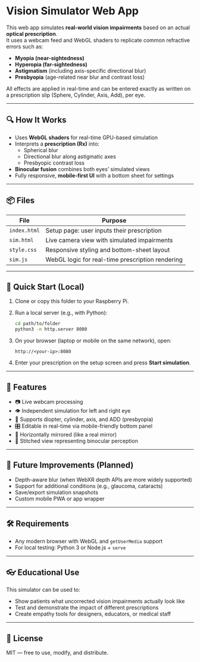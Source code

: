 # Vision Simulator Web App

This web app simulates **real-world vision impairments** based on an actual **optical prescription**.  
It uses a webcam feed and WebGL shaders to replicate common refractive errors such as:

- **Myopia (near-sightedness)**
- **Hyperopia (far-sightedness)**
- **Astigmatism** (including axis-specific directional blur)
- **Presbyopia** (age-related near blur and contrast loss)

All effects are applied in real-time and can be entered exactly as written on a prescription slip (Sphere, Cylinder, Axis, Add), per eye.

---

## 🔍 How It Works

- Uses **WebGL shaders** for real-time GPU-based simulation
- Interprets a **prescription (Rx)** into:
  - Spherical blur
  - Directional blur along astigmatic axes
  - Presbyopic contrast loss
- **Binocular fusion** combines both eyes’ simulated views
- Fully responsive, **mobile-first UI** with a bottom sheet for settings

---

## 📦 Files

| File          | Purpose                                      |
|---------------|----------------------------------------------|
| `index.html`  | Setup page: user inputs their prescription   |
| `sim.html`    | Live camera view with simulated impairments  |
| `style.css`   | Responsive styling and bottom-sheet layout   |
| `sim.js`      | WebGL logic for real-time prescription rendering |

---

## 🚀 Quick Start (Local)

1. Clone or copy this folder to your Raspberry Pi.
2. Run a local server (e.g., with Python):

   ```bash
   cd path/to/folder
   python3 -m http.server 8080
   ```

3. On your browser (laptop or mobile on the same network), open:

   ```
   http://<your-ip>:8080
   ```

4. Enter your prescription on the setup screen and press **Start simulation**.

---

## 📱 Features

- 📷 Live webcam processing
- 👁 Independent simulation for left and right eye
- 📐 Supports diopter, cylinder, axis, and ADD (presbyopia)
- 🎛 Editable in real-time via mobile-friendly bottom panel
- 🔁 Horizontally mirrored (like a real mirror)
- 🧠 Stitched view representing binocular perception

---

## 🧪 Future Improvements (Planned)

- Depth-aware blur (when WebXR depth APIs are more widely supported)
- Support for additional conditions (e.g., glaucoma, cataracts)
- Save/export simulation snapshots
- Custom mobile PWA or app wrapper

---

## 🛠 Requirements

- Any modern browser with WebGL and `getUserMedia` support
- For local testing: Python 3 or Node.js + `serve`

---

## 👓 Educational Use

This simulator can be used to:

- Show patients what uncorrected vision impairments actually look like
- Test and demonstrate the impact of different prescriptions
- Create empathy tools for designers, educators, or medical staff

---

## 📄 License

MIT — free to use, modify, and distribute.
